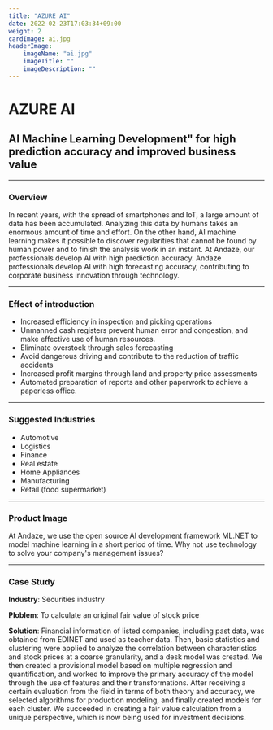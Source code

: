 ```yaml
---
title: "AZURE AI"
date: 2022-02-23T17:03:34+09:00
weight: 2
cardImage: ai.jpg
headerImage:
    imageName: "ai.jpg"
    imageTitle: ""
    imageDescription: ""
---
```


# AZURE AI

## AI Machine Learning Development" for high prediction accuracy and improved business value

***

### Overview

In recent years, with the spread of smartphones and IoT, a large amount of data has been accumulated. Analyzing this data by humans takes an enormous amount of time and effort. On the other hand, AI machine learning makes it possible to discover regularities that cannot be found by human power and to finish the analysis work in an instant. At Andaze, our professionals develop AI with high prediction accuracy. Andaze professionals develop AI with high forecasting accuracy, contributing to corporate business innovation through technology.

***

### Effect of introduction

- Increased efficiency in inspection and picking operations
- Unmanned cash registers prevent human error and congestion, and make effective use of human resources.
- Eliminate overstock through sales forecasting
- Avoid dangerous driving and contribute to the reduction of traffic accidents
- Increased profit margins through land and property price assessments
- Automated preparation of reports and other paperwork to achieve a paperless office.

***

### Suggested Industries

- Automotive
- Logistics
- Finance
- Real estate
- Home Appliances
- Manufacturing
- Retail (food supermarket)

***

### Product Image

At Andaze, we use the open source AI development framework ML.NET to model machine learning in a short period of time. Why not use technology to solve your company's management issues?

***

### Case Study

**Industry**: Securities industry

**Ploblem**: To calculate an original fair value of stock price

**Solution**: Financial information of listed companies, including past data, was obtained from EDINET and used as teacher data. Then, basic statistics and clustering were applied to analyze the correlation between characteristics and stock prices at a coarse granularity, and a desk model was created. We then created a provisional model based on multiple regression and quantification, and worked to improve the primary accuracy of the model through the use of features and their transformations. After receiving a certain evaluation from the field in terms of both theory and accuracy, we selected algorithms for production modeling, and finally created models for each cluster. We succeeded in creating a fair value calculation from a unique perspective, which is now being used for investment decisions.
